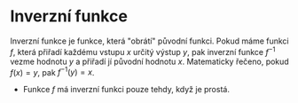 # Inverzní funkce
Inverzní funkce je funkce, která "obrátí" původní funkci. Pokud máme funkci $f$, která přiřadí každému vstupu $x$ určitý výstup $y$, pak inverzní funkce $f^{-1}$ vezme hodnotu $y$ a přiřadí jí původní hodnotu $x$. Matematicky řečeno, pokud $f(x) = y$, pak $f^{−1}(y)=x$.

- Funkce $f$ má inverzní funkci pouze tehdy, když je prostá.
